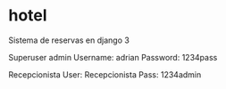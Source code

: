 # hotel
Sistema de reservas en django 3

Superuser admin
Username: adrian
Password: 1234pass

Recepcionista
User: Recepcionista
Pass: 1234admin
